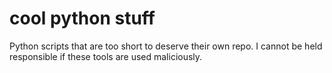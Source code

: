 # cool python stuff
Python scripts that are too short to deserve their own repo.
I cannot be held responsible if these tools are used maliciously.
